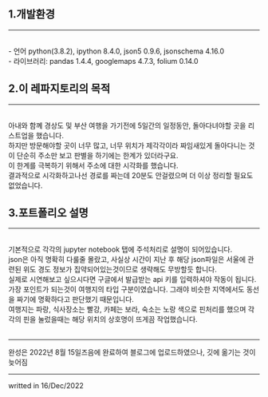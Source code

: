 ## 1.개발환경
<hr>
<br>
- 언어 python(3.8.2), ipython 8.4.0, json5 0.9.6, jsonschema 4.16.0<br>
- 라이브러리: pandas 1.4.4, googlemaps 4.7.3, folium 0.14.0

## 2.이 레파지토리의 목적
<hr>
<br>
아내와 함꼐 경상도 및 부산 여행을 가기전에 5일간의 일정동안, 돌아다녀야할 곳을 리스트업을 했습니다.<br>
하지만 방문해야할 곳이 너무 많고, 너무 위치가 제각각이라 짜임새있게 돌아다니는 것이 단순히 주소만 보고 판별을 하기에는 한계가 있더라구요.<br>
이 한계를 극복하기 위해서 주소에 대한 시각화를 했습니다.<br>
결과적으로 시각화하고나선 경로를 짜는데 20분도 안걸렸으며 더 이상 정리할 필요도 없었습니다.


## 3.포트폴리오 설명
<hr>
<br>
기본적으로 각각의 jupyter notebook 탭에 주석처리로 설명이 되어있습니다.<br>
json은 아직 명확히 다룰줄 몰랐고, 사실상 시간이 지난 후 해당 json파일은 서울에 관련된 위도 경도 정보가 집약되어있는것이므로 생략해도 무방할듯 합니다.<br>
실제로 시연해보고 싶으시다면 구글에서 발급받는 api 키를 입력하셔야 작동이 됩니다.<br>
가장 포인트가 되는것이 여행지의 타입 구분이였습니다. 그래야 비슷한 지역에서도 동선을 짜기에 명확하다고 판단했기 때문입니다.<br>
여행지는 파랑, 식사장소는 빨강, 카페는 보라, 숙소는 노랑 색으로 핀처리를 했으며 각각의 핀을 눌렀을때는 해당 위치의 상호명이 뜨게끔 작업했습니다.<br><br>
<hr>

완성은 2022년 8월 15일즈음에 완료하여 블로그에 업로드하였으나, 깃에 옮기는 것이 늦어짐
<hr>
writted in 16/Dec/2022